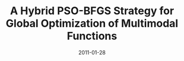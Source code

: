 ---
title: "A Hybrid PSO-BFGS Strategy for Global Optimization of Multimodal Functions"
collection:  journals
permalink: /publication/A_Hybrid
date: 2011-01-28
venue: "IEEE Trans. Systems, Man, and Cybernetics, Part B 41(4)"
city: 
state: ""
thumbnail: "A_Hybrid.png"
teaser : 
authors: "Shutao Li, Mingkui Tan, Ivor W Tsang, James Tin-Yau Kwok"
bibtex: A_Hybrid.txt
uri: A_Hybrid.pdf
arxiv: 
project: 
source:
poster:
data:
---